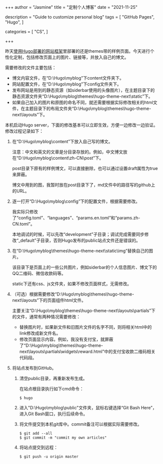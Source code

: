 +++
author = "Jasmine"
title = "定制个人博客"
date = "2021-11-25"

description = "Guide to customize personal blog"
tags = [
    "GitHub Pages",
    "Hugo",
]

categories = [
    "CS",
]

+++

昨天[使用Hugo部署的网站框架](https://jasmine617.github.io/post/setup-hugo/)里部署的还是themes带的样例页面。今天进行个性化定制，包括修改页面上的图片、链接等，并放入自己的博文。

<!--more-->
需要修改的文件主要包括：

- 博文内容文件，在“D:\Hugo\myblog”下content文件夹下。
- 网站配置文件，在“D:\Hugo\myblog”下config文件夹下。
- 发布网站是用到的静态资源（如siderbar使用的头像图片），在主题目录下的静态资源文件夹“D:\Hugo\myblog\themes\hugo-theme-next\static”下。
- 如果自己加入的图片和原图的命名不同，就还需要根据实际修改相关的html文件，在主题目录下的布局文件夹“D:\Hugo\myblog\themes\hugo-theme-next\layouts”下。

本机启动Hugo server，下面的修改基本可以立即生效，方便一边修改一边验证。修改过程记录如下：

1. 在“D:\Hugo\myblog\content”下放入自己写的博文。

   注意：中文和英文的文章是分目录存放的。例如，中文博文放在“D:\Hugo\myblog\content\zh-CN\post”下。

   post目录下原有的样例博文，可以直接删除，也可以通过设置draft属性为true来屏蔽。

   博文中用到的图，我暂时放在post目录下了，md文件中的路径写的github上的URL。

   

2. 逐一打开“D:\Hugo\myblog\config”下的配置文件，根据需要修改。

   我实际只修改了“config.toml”、“languages”、“params.en.toml”和“params.zh-CN.toml”。

   本地调试的时候，可以先改“development”子目录；调试完成需要同步修改“_default”子目录，否则Hugo发布的public站点文件还是错误的。

   

3. 在“D:\Hugo\myblog\themes\hugo-theme-next\static\img”替换自己的图片。

   该目录下是页面上的一些公共图片，例如siderbar的个人信息图片、博文下的QQ二维码、微信收款码等。

   static下还有css、js文件夹，如果不修改页面样式，无需修改。

   

4. （可选）根据需要修改“D:\Hugo\myblog\themes\hugo-theme-next\layouts”下的页面组件html文件。

   主要关注“D:\Hugo\myblog\themes\hugo-theme-next\layouts\partials”下的文件，通常有两种情况需要修改：

   - 替换图片时，如果新文件和旧图片文件的名字不同，则将相关html中的link修改成新文件名。
   - 修改页面显示内容。例如，我没有支付宝，就屏蔽了“D:\Hugo\myblog\themes\hugo-theme-next\layouts\partials\widgets\reward.html”中的支付宝收款二维码相关代码段。

   

5. 将站点发布到GitHub。
   1. 清空public目录，再重新发布生成。

      在站点根目录执行如下cmd命令：

      ```shell
      $ hugo
      ```
   
   1. 进入"D:\Hugo\myblog\public"文件夹，鼠标右键选择“Git Bash Here”，进入Git Bash窗口，执行后续命令。
   
   2. 将文件提交到本机git库中。commit备注可以根据实际需要修改。
   
      ```shell
      $ git add --all
      $ git commit -m "commit my own articles"
      ```
      
   4. 将站点提交到远程：
   
      ```shell
      $ git push -u origin master
      ```
      
      
   
   
   
   
